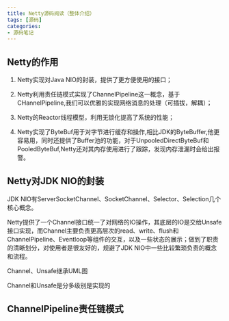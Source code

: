 ```yaml
---
title: Netty源码阅读（整体介绍）
tags: [源码]
categories:
- 源码笔记
---
```


## Netty的作用

1. Netty实现对Java NIO的封装，提供了更方便使用的接口；

2. Netty利用责任链模式实现了ChannelPipeline这一概念，基于CHannelPipeline,我们可以优雅的实现网络消息的处理（可插拔，解耦）；

3. Netty的Reactor线程模型，利用无锁化提高了系统的性能；

4. Netty实现了ByteBuf用于对字节进行缓存和操作,相比JDK的ByteBuffer,他更容易用，同时还提供了Buffer池的功能，对于UnpooledDirectByteBuf和PooledByteBuf,Netty还对其内存使用进行了跟踪，发现内存泄漏时会给出报警。

## Netty对JDK NIO的封装

JDK NIO有ServerSocketChannel、SocketChannel、Selector、Selection几个核心概念。

Netty提供了一个Channel接口统一了对网络的IO操作，其底层的IO是交给Unsafe接口实现，而Channel主要负责更高层次的read、write、flush和ChannelPipeline、Eventloop等组件的交互，以及一些状态的展示；做到了职责的清晰划分，对使用者是很友好的，规避了JDK NIO中一些比较繁琐负责的概念和流程。

Channel、Unsafe继承UML图

Channel和Unsafe是分多级别是实现的

## ChannelPipeline责任链模式


